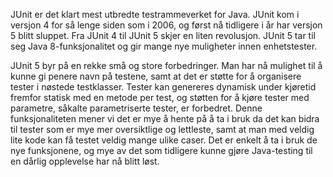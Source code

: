 JUnit er det klart mest utbredte testrammeverket for Java. JUnit kom i versjon 4 for så lenge siden som i 2006, og først nå tidligere i år har versjon 5 blitt sluppet. Fra JUnit 4 til JUnit 5 skjer en liten revolusjon. JUnit 5 tar til seg Java 8-funksjonalitet og gir mange nye muligheter innen enhetstester.

JUnit 5 byr på en rekke små og store forbedringer. Man har nå mulighet til å kunne gi penere navn på testene, samt at det er støtte for å organisere tester i nøstede testklasser. Tester kan genereres dynamisk under kjøretid fremfor statisk med en metode per test, og støtten for å kjøre tester med parametre, såkalte parametriserte tester, er forbedret. Denne funksjonaliteten mener vi det er mye å hente på å ta i bruk da det kan bidra til tester som er mye mer oversiktlige og lettleste, samt at man med veldig lite kode kan få testet veldig mange ulike caser. Det er enkelt å ta i bruk de nye funksjonene, og mye av det som tidligere kunne gjøre Java-testing til en dårlig opplevelse har nå blitt løst.